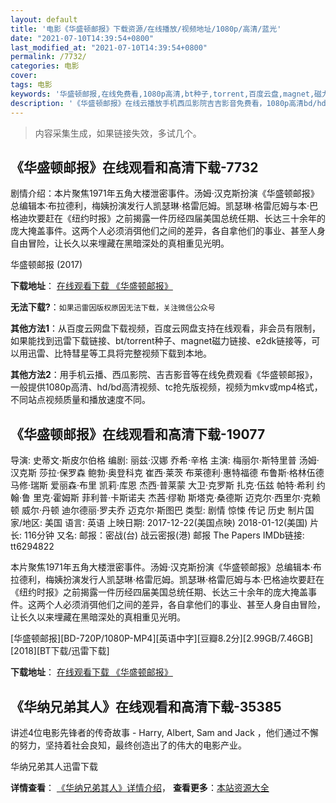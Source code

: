 ```yaml
---
layout: default
title: '电影《华盛顿邮报》下载资源/在线播放/视频地址/1080p/高清/蓝光'
date: "2021-07-10T14:39:54+0800"
last_modified_at: "2021-07-10T14:39:54+0800"
permalink: /7732/
categories: 电影
cover:
tags: 电影
keywords: '华盛顿邮报,在线免费看,1080p高清,bt种子,torrent,百度云盘,magnet,磁力链,迅雷下载资源'
description: '《华盛顿邮报》在线云播放手机西瓜影院吉吉影音免费看，1080p高清bd/hd未删减完整版和tc抢先枪版，mkv/mp4格式，附带bt/torrent种子、magnet/磁力链、百度云盘、网盘资源迅雷下载链接'
---
```


>内容采集生成，如果链接失效，多试几个。


## 《华盛顿邮报》在线观看和高清下载-7732

剧情介绍：本片聚焦1971年五角大楼泄密事件。汤姆·汉克斯扮演《华盛顿邮报》总编辑本·布拉德利，梅姨扮演发行人凯瑟琳·格雷厄姆。凯瑟琳·格雷厄姆与本·巴格迪坎要赶在《纽约时报》之前揭露一件历经四届美国总统任期、长达三十余年的庞大掩盖事件。这两个人必须消弭他们之间的差异，各自拿他们的事业、甚至人身自由冒险，让长久以来埋藏在黑暗深处的真相重见光明。


华盛顿邮报 (2017)

**下载地址**： [在线观看下载 《华盛顿邮报》](https://www.btbtdy.me/btdy/dy12321.html) 


**无法下载?**：`如果迅雷因版权原因无法下载，关注微信公众号 `

**其他方法1**：从百度云网盘下载视频，百度云网盘支持在线观看，非会员有限制，如果能找到迅雷下载链接、bt/torrent种子、magnet磁力链接、e2dk链接等，可以用迅雷、比特彗星等工具将完整视频下载到本地。

**其他方法2**：用手机云播、西瓜影院、吉吉影音等在线免费观看《华盛顿邮报》，一般提供1080p高清、hd/bd高清视频、tc抢先版视频，视频为mkv或mp4格式，不同站点视频质量和播放速度不同。


## 《华盛顿邮报》在线观看和高清下载-19077

导演: 史蒂文·斯皮尔伯格 编剧: 丽兹·汉娜 乔希·辛格 主演: 梅丽尔·斯特里普 汤姆·汉克斯 莎拉·保罗森 鲍勃·奥登科克 崔西·莱茨 布莱德利·惠特福德 布鲁斯·格林伍德 马修·瑞斯 爱丽森·布里 凯莉·库恩 杰西·普莱蒙 大卫·克罗斯 扎克·伍兹 帕特·希利 约翰·鲁 里克·霍姆斯 菲利普·卡斯诺夫 杰茜·缪勒 斯塔克·桑德斯 迈克尔·西里尔·克赖顿 威尔·丹顿 迪尔德丽·罗夫乔 迈克尔·斯图巴 类型: 剧情 惊悚 传记 历史 制片国家/地区: 美国 语言: 英语 上映日期: 2017-12-22(美国点映) 2018-01-12(美国) 片长: 116分钟 又名: 邮报：密战(台) 战云密报(港) 邮报 The Papers IMDb链接: tt6294822

本片聚焦1971年五角大楼泄密事件。汤姆·汉克斯扮演《华盛顿邮报》总编辑本·布拉德利，梅姨扮演发行人凯瑟琳·格雷厄姆。凯瑟琳·格雷厄姆与本·巴格迪坎要赶在《纽约时报》之前揭露一件历经四届美国总统任期、长达三十余年的庞大掩盖事件。这两个人必须消弭他们之间的差异，各自拿他们的事业、甚至人身自由冒险，让长久以来埋藏在黑暗深处的真相重见光明。


[华盛顿邮报][BD-720P/1080P-MP4][英语中字][豆瓣8.2分][2.99GB/7.46GB][2018][BT下载/迅雷下载]

**下载地址**： [在线观看下载 《华盛顿邮报》](https://www.btdx8.com/torrent/hsdyb_2018.html) 


## 《华纳兄弟其人》在线观看和高清下载-35385

讲述4位电影先锋者的传奇故事 - Harry, Albert, Sam and Jack ，他们通过不懈的努力，坚持着社会良知，最终创造出了的伟大的电影产业。


华纳兄弟其人迅雷下载

**详情查看**： [《华纳兄弟其人》详情介绍](/movie/35385/)， **查看更多**：[本站资源大全](/movie/t/all/)


